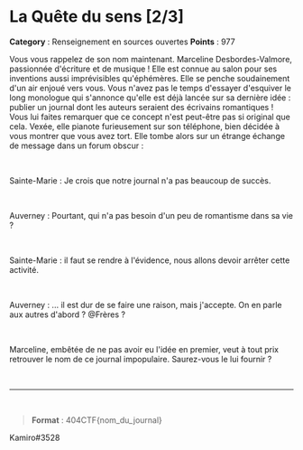 # La Quête du sens [2/3]

**Category** : Renseignement en sources ouvertes
**Points** : 977

Vous vous rappelez de son nom maintenant. Marceline Desbordes-Valmore, passionnée d'écriture et de musique ! Elle est connue au salon pour ses inventions aussi imprévisibles qu'éphémères.
Elle se penche soudainement d'un air enjoué vers vous. Vous n'avez pas le temps d'essayer d'esquiver le long monologue qui s'annonce qu'elle est déjà lancée sur sa dernière idée : publier un journal dont les auteurs seraient des écrivains romantiques ! Vous lui faites remarquer que ce concept n'est peut-être pas si original que cela. Vexée, elle pianote furieusement sur son téléphone, bien décidée à vous montrer que vous avez tort. Elle tombe alors sur un étrange échange de message dans un forum obscur :

<p class="space">&nbsp;</p>

Sainte-Marie : Je crois que notre journal n'a pas beaucoup de succès.

<p class="space">&nbsp;</p>

Auverney : Pourtant, qui n'a pas besoin d'un peu de romantisme dans sa vie ?

<p class="space">&nbsp;</p>

Sainte-Marie : il faut se rendre à l'évidence, nous allons devoir arrêter cette activité.

<p class="space">&nbsp;</p>

Auverney : ... il est dur de se faire une raison, mais j'accepte. On en parle aux autres d'abord ? @Frères ?

<p class="space">&nbsp;</p>

Marceline, embêtée de ne pas avoir eu l'idée en premier, veut à tout prix retrouver le nom de ce journal impopulaire. Saurez-vous le lui fournir ?

<p class="space">&nbsp;</p>

***
<p class="space">&nbsp;</p>

> **Format** : 404CTF{nom_du_journal}

<div class="author">Kamiro#3528</div>




